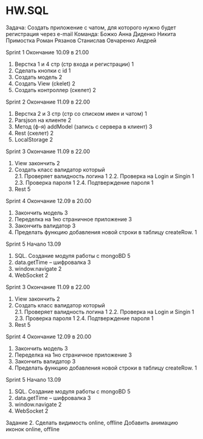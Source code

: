 # HW.SQL
Задача: Создать приложение с чатом,
для которого нужно будет регистрация через е-mail
Команда:
Божко Анна 
Диденко Никита 
Примостка Роман
Рязанов Станислав
Овчаренко Андрей

Sprint 1 
Окончание 10.09 в 21.00
1.	Верстка 1 и 4 стр (стр входа и регистрации)	1
2.	Сделать кнопки с id				1
3.	Создать модель				2
4.	Создать View (ckelet)				2
5.	Создать контроллер (скелет)			2

Sprint 2
Окончание 11.09 в 22.00
1.	Верстка 2 и 3 стр (стр со списком имен и чатом)	1
2.	Parsjson на клиенте					2
3.	Метод (ф-я) addModel (запись с сервера в клиент)	3
4.	Rest (скелет)						2
5.	LocalStorage						2

Sprint 3
Окончание 11.09 в 22.00
1.	View закончить				2
2.	Создать класс валидатор который		
2.1.	Проверяет валидность логина		1
2.2.	Проверка на Login и Singin		1
2.3.	Проверка пароля				1
2.4.	Подтверждение пароля			1
3.	Rest 						5

Sprint 4
Окончание 12.09 в 20.00
1.	Закончить модель				3
2.	Переделка на 1но страничное приложение	3
3.	Закончить валидатор				3
4.	Пределать функцию добавления новой строки в таблицу createRow.	1

Sprint 5
Начало 13.09 
1.	SQL. Создание модуля работы с mongoBD	5
2.	data.getTime – шифровалка			3
3.	window.navigate				2
4.	WebSocket					2

Sprint 3
Окончание 11.09 в 22.00
1.	View закончить				2
2.	Создать класс валидатор который		
2.1.	Проверяет валидность логина		1
2.2.	Проверка на Login и Singin		1
2.3.	Проверка пароля				1
2.4.	Подтверждение пароля			1
3.	Rest 						5

Sprint 4
Окончание 12.09 в 20.00
1.	Закончить модель				3
2.	Переделка на 1но страничное приложение	3
3.	Закончить валидатор				3
4.	Пределать функцию добавления новой строки в таблицу createRow.	1

Sprint 5
Начало 13.09 
1.	SQL. Создание модуля работы с mongoBD	5
2.	data.getTime – шифровалка			3
3.	window.navigate				2
4.	WebSocket					2


Задание 2.
Сделать видимость online, offline 
Добавить анимацию иконок online, offline 
